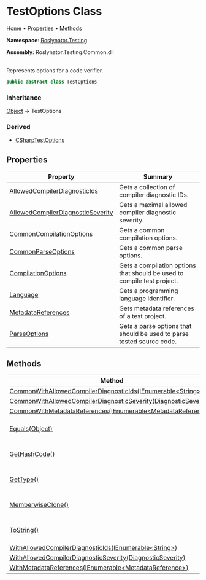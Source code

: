 # TestOptions Class

[Home](../../../README.md) &#x2022; [Properties](#properties) &#x2022; [Methods](#methods)

**Namespace**: [Roslynator.Testing](../README.md)

**Assembly**: Roslynator\.Testing\.Common\.dll

\
Represents options for a code verifier\.

```csharp
public abstract class TestOptions
```

### Inheritance

[Object](https://docs.microsoft.com/en-us/dotnet/api/system.object) &#x2192; TestOptions

### Derived

* [CSharpTestOptions](../CSharp/CSharpTestOptions/README.md)

## Properties

| Property | Summary |
| -------- | ------- |
| [AllowedCompilerDiagnosticIds](AllowedCompilerDiagnosticIds/README.md) | Gets a collection of compiler diagnostic IDs\. |
| [AllowedCompilerDiagnosticSeverity](AllowedCompilerDiagnosticSeverity/README.md) | Gets a maximal allowed compiler diagnostic severity\. |
| [CommonCompilationOptions](CommonCompilationOptions/README.md) | Gets a common compilation options\. |
| [CommonParseOptions](CommonParseOptions/README.md) | Gets a common parse options\. |
| [CompilationOptions](CompilationOptions/README.md) | Gets a compilation options that should be used to compile test project\. |
| [Language](Language/README.md) | Gets a programming language identifier\. |
| [MetadataReferences](MetadataReferences/README.md) | Gets metadata references of a test project\. |
| [ParseOptions](ParseOptions/README.md) | Gets a parse options that should be used to parse tested source code\. |

## Methods

| Method | Summary |
| ------ | ------- |
| [CommonWithAllowedCompilerDiagnosticIds(IEnumerable\<String>)](CommonWithAllowedCompilerDiagnosticIds/README.md) | |
| [CommonWithAllowedCompilerDiagnosticSeverity(DiagnosticSeverity)](CommonWithAllowedCompilerDiagnosticSeverity/README.md) | |
| [CommonWithMetadataReferences(IEnumerable\<MetadataReference>)](CommonWithMetadataReferences/README.md) | |
| [Equals(Object)](https://docs.microsoft.com/en-us/dotnet/api/system.object.equals) |  \(Inherited from [Object](https://docs.microsoft.com/en-us/dotnet/api/system.object)\) |
| [GetHashCode()](https://docs.microsoft.com/en-us/dotnet/api/system.object.gethashcode) |  \(Inherited from [Object](https://docs.microsoft.com/en-us/dotnet/api/system.object)\) |
| [GetType()](https://docs.microsoft.com/en-us/dotnet/api/system.object.gettype) |  \(Inherited from [Object](https://docs.microsoft.com/en-us/dotnet/api/system.object)\) |
| [MemberwiseClone()](https://docs.microsoft.com/en-us/dotnet/api/system.object.memberwiseclone) |  \(Inherited from [Object](https://docs.microsoft.com/en-us/dotnet/api/system.object)\) |
| [ToString()](https://docs.microsoft.com/en-us/dotnet/api/system.object.tostring) |  \(Inherited from [Object](https://docs.microsoft.com/en-us/dotnet/api/system.object)\) |
| [WithAllowedCompilerDiagnosticIds(IEnumerable\<String>)](WithAllowedCompilerDiagnosticIds/README.md) | |
| [WithAllowedCompilerDiagnosticSeverity(DiagnosticSeverity)](WithAllowedCompilerDiagnosticSeverity/README.md) | |
| [WithMetadataReferences(IEnumerable\<MetadataReference>)](WithMetadataReferences/README.md) | |

